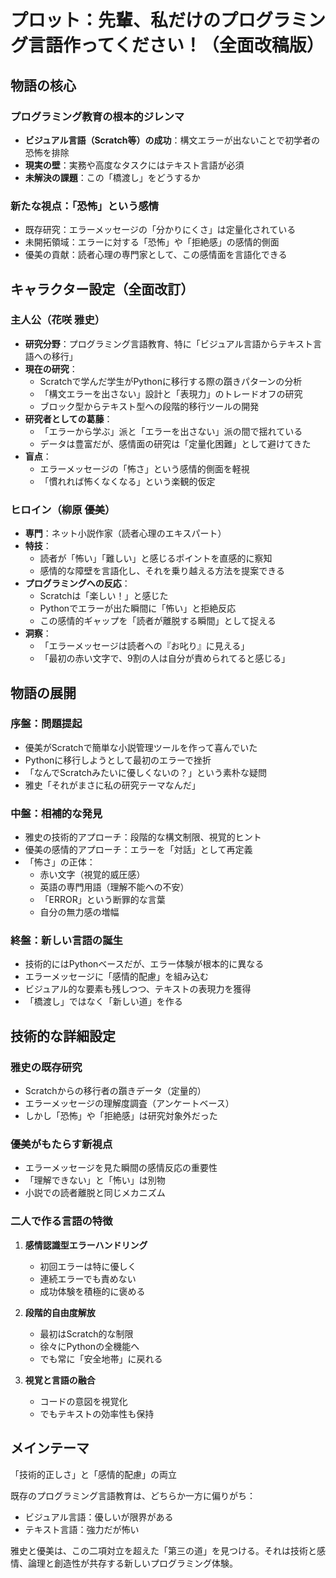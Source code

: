 # プロット：先輩、私だけのプログラミング言語作ってください！（全面改稿版）

## 物語の核心

### プログラミング教育の根本的ジレンマ
- **ビジュアル言語（Scratch等）の成功**：構文エラーが出ないことで初学者の恐怖を排除
- **現実の壁**：実務や高度なタスクにはテキスト言語が必須
- **未解決の課題**：この「橋渡し」をどうするか

### 新たな視点：「恐怖」という感情
- 既存研究：エラーメッセージの「分かりにくさ」は定量化されている
- 未開拓領域：エラーに対する「恐怖」や「拒絶感」の感情的側面
- 優美の貢献：読者心理の専門家として、この感情面を言語化できる

## キャラクター設定（全面改訂）

### 主人公（花咲 雅史）
- **研究分野**：プログラミング言語教育、特に「ビジュアル言語からテキスト言語への移行」
- **現在の研究**：
  - Scratchで学んだ学生がPythonに移行する際の躓きパターンの分析
  - 「構文エラーを出さない」設計と「表現力」のトレードオフの研究
  - ブロック型からテキスト型への段階的移行ツールの開発
- **研究者としての葛藤**：
  - 「エラーから学ぶ」派と「エラーを出さない」派の間で揺れている
  - データは豊富だが、感情面の研究は「定量化困難」として避けてきた
- **盲点**：
  - エラーメッセージの「怖さ」という感情的側面を軽視
  - 「慣れれば怖くなくなる」という楽観的仮定

### ヒロイン（柳原 優美）
- **専門**：ネット小説作家（読者心理のエキスパート）
- **特技**：
  - 読者が「怖い」「難しい」と感じるポイントを直感的に察知
  - 感情的な障壁を言語化し、それを乗り越える方法を提案できる
- **プログラミングへの反応**：
  - Scratchは「楽しい！」と感じた
  - Pythonでエラーが出た瞬間に「怖い」と拒絶反応
  - この感情的ギャップを「読者が離脱する瞬間」として捉える
- **洞察**：
  - 「エラーメッセージは読者への『お叱り』に見える」
  - 「最初の赤い文字で、9割の人は自分が責められてると感じる」

## 物語の展開

### 序盤：問題提起
- 優美がScratchで簡単な小説管理ツールを作って喜んでいた
- Pythonに移行しようとして最初のエラーで挫折
- 「なんでScratchみたいに優しくないの？」という素朴な疑問
- 雅史「それがまさに私の研究テーマなんだ」

### 中盤：相補的な発見
- 雅史の技術的アプローチ：段階的な構文制限、視覚的ヒント
- 優美の感情的アプローチ：エラーを「対話」として再定義
- 「怖さ」の正体：
  - 赤い文字（視覚的威圧感）
  - 英語の専門用語（理解不能への不安）
  - 「ERROR」という断罪的な言葉
  - 自分の無力感の増幅

### 終盤：新しい言語の誕生
- 技術的にはPythonベースだが、エラー体験が根本的に異なる
- エラーメッセージに「感情的配慮」を組み込む
- ビジュアル的な要素も残しつつ、テキストの表現力を獲得
- 「橋渡し」ではなく「新しい道」を作る

## 技術的な詳細設定

### 雅史の既存研究
- Scratchからの移行者の躓きデータ（定量的）
- エラーメッセージの理解度調査（アンケートベース）
- しかし「恐怖」や「拒絶感」は研究対象外だった

### 優美がもたらす新視点
- エラーメッセージを見た瞬間の感情反応の重要性
- 「理解できない」と「怖い」は別物
- 小説での読者離脱と同じメカニズム

### 二人で作る言語の特徴
1. **感情認識型エラーハンドリング**
   - 初回エラーは特に優しく
   - 連続エラーでも責めない
   - 成功体験を積極的に褒める

2. **段階的自由度解放**
   - 最初はScratch的な制限
   - 徐々にPythonの全機能へ
   - でも常に「安全地帯」に戻れる

3. **視覚と言語の融合**
   - コードの意図を視覚化
   - でもテキストの効率性も保持

## メインテーマ

「技術的正しさ」と「感情的配慮」の両立

既存のプログラミング言語教育は、どちらか一方に偏りがち：
- ビジュアル言語：優しいが限界がある
- テキスト言語：強力だが怖い

雅史と優美は、この二項対立を超えた「第三の道」を見つける。それは技術と感情、論理と創造性が共存する新しいプログラミング体験。